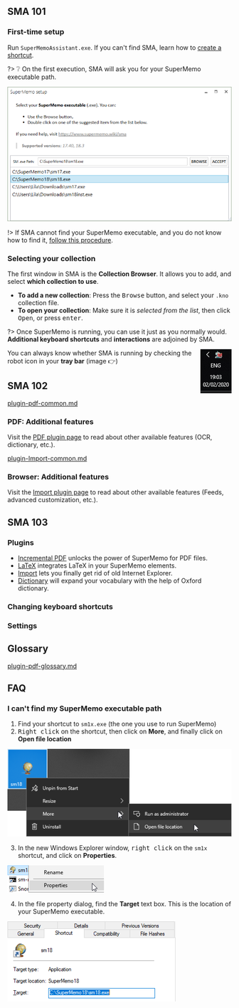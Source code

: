 ## SMA 101

### First-time setup

Run `SuperMemoAssistant.exe`. If you can't find SMA, learn how to [create a shortcut](qs-installation#optional-create-a-shortcut).

?> ❔ On the first execution, SMA will ask you for your SuperMemo executable path.

![](content/images/qs-using-sma/setup-sm-exe.png)

!> If SMA cannot find your SuperMemo executable, and you do not know how to find it, [follow this procedure](#i-can39t-find-my-supermemo-executable-path).

### Selecting your collection

The first window in SMA is the **Collection Browser**. It allows you to add, and select **which collection to use**.

- **To add a new collection**: Press the <kbd>Browse</kbd> button, and select your `.kno` collection file.
- **To open your collection**: Make sure it is *selected from the list*, then click <kbd>Open</kbd>, or press <kbd>enter</kbd>.

?> Once SuperMemo is running, you can use it just as you normally would. **Additional keyboard shortcuts** and **interactions** are adjoined by SMA.

<img src="content/images/qs-using-sma/sma-tray-icon.png" align="right" alt="SMA tray icon" />

You can always know whether SMA is running by checking the robot icon in your **tray bar** (image 👉)

## SMA 102

<!-- PDF -->

[plugin-pdf-common.md](plugin-pdf-common.md ':include')

### PDF: Additional features

Visit the [PDF plugin page](plugin-pdf) to read about other available features (OCR, dictionary, etc.).

<!-- Import -->

[plugin-Import-common.md](plugin-Import-common.md ':include')

### Browser: Additional features

Visit the [Import plugin page](plugin-import) to read about other available features (Feeds, advanced customization, etc.).

## SMA 103

### Plugins

- [Incremental PDF](plugin-pdf.md) unlocks the power of SuperMemo for PDF files.
- [LaTeX](plugin-LaTeX.md) integrates LaTeX in your SuperMemo elements.
- [Import](plugin-Import.md) lets you finally get rid of old Internet Explorer.
- [Dictionary](plugin-Dictionary.md) will expand your vocabulary with the help of Oxford dictionary.

### Changing keyboard shortcuts

### Settings

## Glossary

[plugin-pdf-glossary.md](plugin-pdf-glossary.md ':include')

## FAQ

### I can't find my SuperMemo executable path

1. Find your shortcut to `sm1x.exe` (the one you use to run SuperMemo)
2. <kbd>Right click</kbd> on the shortcut, then click on **More**, and finally click on **Open file location**

![](content/images/qs-using-sma/finding-sm-exe-path-shortcut-open-file-location.png)

3. In the new Windows Explorer window, <kbd>right click</kbd> on the `sm1x` shortcut, and click on **Properties**.

![](content/images/qs-using-sma/finding-sm-exe-path-shortcut-open-file-properties.png)

4. In the file property dialog, find the **Target** text box. This is the location of your SuperMemo executable.

![](content/images/qs-using-sma/finding-sm-exe-path-shortcut-file-properties.png)